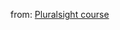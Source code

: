 from:
[Pluralsight course](https://app.pluralsight.com/player?course=c-sharp-code-more-object-oriented&author=zoran-horvat&name=c-sharp-code-more-object-oriented-m2&clip=0&mode=live)
